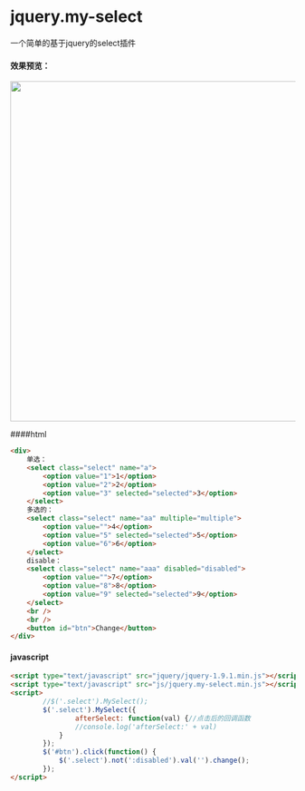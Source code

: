 # jquery.my-select
一个简单的基于jquery的select插件

#### 效果预览：

<img src="http://opok8iwaa.bkt.clouddn.com/image/github/jquery.my-selectjquery.my-select.png" style="width:600px;">

####html

```html
<div>
	单选：
	<select class="select" name="a">
		<option value="1">1</option>
		<option value="2">2</option>
		<option value="3" selected="selected">3</option>
	</select>
	多选的：
	<select class="select" name="aa" multiple="multiple">
		<option value="">4</option>
		<option value="5" selected="selected">5</option>
		<option value="6">6</option>
	</select>
	disable：
	<select class="select" name="aaa" disabled="disabled">
		<option value="">7</option>
		<option value="8">8</option>
		<option value="9" selected="selected">9</option>
	</select>
	<br />
	<br />
	<button id="btn">Change</button>
</div>
```

#### javascript

```html
<script type="text/javascript" src="jquery/jquery-1.9.1.min.js"></script>
<script type="text/javascript" src="js/jquery.my-select.min.js"></script>
<script>
 		//$('.select').MySelect();
		$('.select').MySelect({
				afterSelect: function(val) {//点击后的回调函数
				//console.log('afterSelect:' + val)
			}
		});
		$('#btn').click(function() {
			$('.select').not(':disabled').val('').change();
		});
</script>
```

